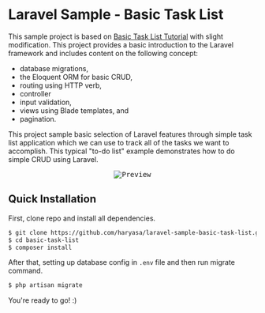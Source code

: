 # Laravel Sample - Basic Task List
This sample project is based on [Basic Task List Tutorial](https://laravel.com/docs/5.1/quickstart) with slight modification. This project provides a basic introduction to the Laravel framework and includes content on the following concept:
- database migrations, 
- the Eloquent ORM for basic CRUD, 
- routing using HTTP verb,
- controller
- input validation,
- views using Blade templates, and
- pagination.

This project sample basic selection of Laravel features through simple task list application which we can use to track all of the tasks we want to accomplish. This typical "to-do list" example demonstrates how to do simple CRUD using Laravel.

<div style="text-align: center">
	<kbd>
	    <img alt="Preview" src="https://preview.ibb.co/hLDMDQ/Fire_Shot_Capture_3_Sample_Laravel_Basic_Task_List_http_sample_laravel_basic_task_list_dev.png" />
	</kbd>
</div>

## Quick Installation
First, clone repo and install all dependencies.
```sh
$ git clone https://github.com/haryasa/laravel-sample-basic-task-list.git basic-task-list
$ cd basic-task-list
$ composer install
```
After that, setting up database config in `.env` file and then run migrate command.
```sh
$ php artisan migrate
```
You're ready to go! :)